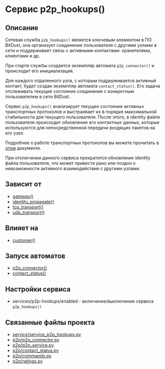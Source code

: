 # Сервис p2p_hookups()


## Описание
Сетевая служба `p2p_hookups()` является ключевым элементом в ПО BitDust, 
она организует соединение пользователя с другими узлами в сети и 
поддерживает связь с активными контактами: хранителями, клиентами и др. 

При старте службы создается экземпляр автомата `p2p_connector()` и происходит
его инициализация.

Для каждого отдаленного узла, с которым поддерживается активный контакт,
будет создан экземпляр автомата `contact_status()`. 
Его задача отслеживать текущее состояние соединения с конкретным пользователем в сети BitDust.

Сервис `p2p_hookups()` анализирует текущее состояние активных транспортных протоколов
и выстраивает их в порядке максимальной стабильности для текущего пользователя.
После этого, в identity файле пользователя происходит обновление его контактных данных, 
которые используются для непосредственной передачи входящих пакетов на его узел. 

Подробнее о работе транспортных протоколов вы можете прочитать в [этом](...) документе.

При отключении данного сервиса прекратится обновление identity файла пользователя, что
может привести рано или поздно к невозможности активного взаимодействия с другими узлами.


## Зависит от
* [gateway()](services/service_gateway.md)
* [identity_propagate()](services/service_identity_propagate.md)
* [tcp_transport()](services/service_tcp_transport.md)
* [udp_transport()](services/service_udp_transport.md)


## Влияет на
* [customer()](services/service_customer.md)


## Запуск автоматов
* [p2p_connector()](p2p/p2p_connector.md)
* [contact_status()](p2p/contact_status.md)


## Настройки сервиса
* services/p2p-hookups/enabled - включение/выключение сервиса `p2p_hookups()`


## Связанные файлы проекта
* [service/service_p2p_hookups.py](services/service_p2p_hookups.py)
* [p2p/p2p_connector.py](p2p/p2p_connector.py)
* [p2p/p2p_service.py](p2p/p2p_service.py)
* [p2p/contact_status.py](p2p/contact_status.py)
* [p2p/commands.py](p2p/commands.py)
* [p2p/ratings.py](p2p/ratings.py)



